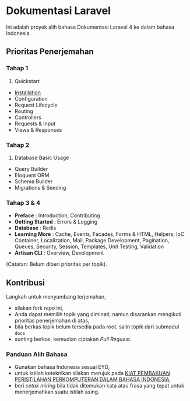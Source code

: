 # Dokumentasi Laravel

Ini adalah proyek alih bahasa Dokumentasi Laravel 4 ke dalam bahasa Indonesia.

## Prioritas Penerjemahan

### Tahap 1

1. Quickstart
* [Installation](/quick.md)
* Configuration
* Request Lifecycle
* Routing
* Controllers
* Requests & Input
* Views & Responses

### Tahap 2

1. Database Basic Usage
* Query Builder
* Eloquent ORM
* Schema Builder
* Migrations & Seeding


### Tahap 3 & 4

* **Preface** : Introduction, Contributing
* **Getting Started** : Errors & Logging
* **Database** : Redis
* **Learning More** : Cache, Events, Facades, Forms & HTML, Helpers, IoC Container, Localization, Mail, Package Development, Pagination, Queues, Security, Session, Templates, Unit Testing, Validation
* **Artisan CLI** : Overview, Development

(Catatan: Belum diberi prioritas per topik).

## Kontribusi

Langkah untuk menyumbang terjemahan,

* silakan fork *repo* ini,
* Anda dapat memilih topik yang diminati, namun disarankan mengikuti prioritas penerjemahan di atas,
* bila berkas topik belum tersedia pada *root*, salin topik dari submodul `docs`
* sunting berkas, kemudian ciptakan *Pull Request*.

### Panduan Alih Bahasa

* Gunakan bahasa Indonesia sesuai EYD,
* untuk istilah keteknikan silakan merujuk pada [KIAT PEMBAKUAN PERISTILAHAN PERKOMPUTERAN DALAM BAHASA INDONESIA](http://vlsm.org/etc/baku-0.txt),
* beri *cetak miring* bila tidak ditemukan kata atau frasa yang tepat untuk menerjemahkan suatu istilah asing.

